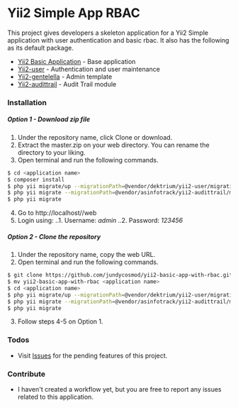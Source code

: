 # Yii2 Simple App RBAC

This project gives developers a skeleton application for a Yii2 Simple application with user authentication and basic rbac. It also has the following as its default package.

  - [Yii2 Basic Application](https://github.com/yiisoft/yii2) - Base application
  - [Yii2-user](https://github.com/dektrium/yii2-user) - Authentication and user maintenance
  - [Yii2-gentelella](https://github.com/yiister/yii2-gentelella) - Admin template
  - [Yii2-audittrail](https://github.com/ximplexsoft/yii2-audittrail) - Audit Trail module
### Installation
##### Option 1 - Download zip file
1. Under the repository name, click Clone or download.
2. Extract the master.zip on your web directory. You can rename the directory to your liking.
3. Open terminal and run the following commands.
```sh
$ cd <application name>
$ composer install
$ php yii migrate/up --migrationPath=@vendor/dektrium/yii2-user/migrations
$ php yii migrate --migrationPath=@vendor/asinfotrack/yii2-audittrail/migrations
$ php yii migrate
```
4. Go to http://localhost/<application name>/web
5. Login using:
..1. Username: *admin*
..2. Password: *123456*
##### Option 2 - Clone the repository
1. Under the repository name, copy the web URL.
2. Open terminal and run the following commands.
```sh
$ git clone https://github.com/jundycosmod/yii2-basic-app-with-rbac.git
$ mv yii2-basic-app-with-rbac <application name>
$ cd <application name>
$ php yii migrate/up --migrationPath=@vendor/dektrium/yii2-user/migrations
$ php yii migrate --migrationPath=@vendor/asinfotrack/yii2-audittrail/migrations
$ php yii migrate
```
3. Follow steps 4-5 on Option 1.

### Todos

 - Visit [Issues](https://github.com/jundycosmod/yii2-basic-app-with-rbac/issues) for the pending features of this project.
### Contribute
- I haven't created a workflow yet, but you are free to report any issues related to this application.
 

